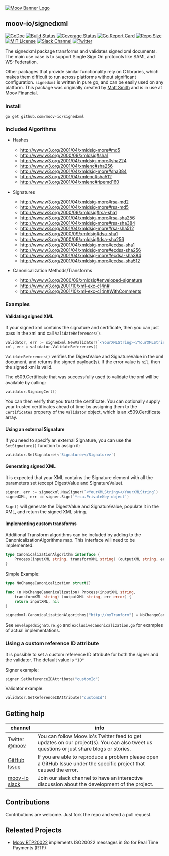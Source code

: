 [![Moov Banner Logo](https://user-images.githubusercontent.com/20115216/104214617-885b3c80-53ec-11eb-8ce0-9fc745fb5bfc.png)](https://github.com/moov-io)

## moov-io/signedxml

[![GoDoc](https://godoc.org/github.com/moov-io/signedxml?status.svg)](https://godoc.org/github.com/moov-io/signedxml)
[![Build Status](https://github.com/moov-io/signedxml/workflows/Go/badge.svg)](https://github.com/moov-io/signedxml/actions)
[![Coverage Status](https://codecov.io/gh/moov-io/signedxml/branch/master/graph/badge.svg)](https://codecov.io/gh/moov-io/signedxml)
[![Go Report Card](https://goreportcard.com/badge/github.com/moov-io/signedxml)](https://goreportcard.com/report/github.com/moov-io/signedxml)
[![Repo Size](https://img.shields.io/github/languages/code-size/moov-io/signedxml?label=project%20size)](https://github.com/moov-io/signedxml)
[![MIT  License](https://img.shields.io/badge/license-MIT-blue.svg)](https://raw.githubusercontent.com/moov-io/signedxml/master/LICENSE.md)
[![Slack Channel](https://slack.moov.io/badge.svg?bg=e01563&fgColor=fffff)](https://slack.moov.io/)
[![Twitter](https://img.shields.io/twitter/follow/moov?style=social)](https://twitter.com/moov?lang=en)

The signedxml package transforms and validates signed xml documents. The main use case is to support Single Sign On protocols like SAML and WS-Federation.

Other packages that provide similar functionality rely on C libraries, which makes them difficult to run across platforms without significant configuration.  `signedxml` is written in pure go, and can be easily used on any platform. This package was originally created by [Matt Smith](https://github.com/ma314smith) and is in use at Moov Financial.

### Install

`go get github.com/moov-io/signedxml`

### Included Algorithms

- Hashes
  - http://www.w3.org/2001/04/xmldsig-more#md5
  - http://www.w3.org/2000/09/xmldsig#sha1
  - http://www.w3.org/2001/04/xmldsig-more#sha224
  - http://www.w3.org/2001/04/xmlenc#sha256
  - http://www.w3.org/2001/04/xmldsig-more#sha384
  - http://www.w3.org/2001/04/xmlenc#sha512
  - http://www.w3.org/2001/04/xmlenc#ripemd160


- Signatures
  - http://www.w3.org/2001/04/xmldsig-more#rsa-md2
  - http://www.w3.org/2001/04/xmldsig-more#rsa-md5
  - http://www.w3.org/2000/09/xmldsig#rsa-sha1
  - http://www.w3.org/2001/04/xmldsig-more#rsa-sha256
  - http://www.w3.org/2001/04/xmldsig-more#rsa-sha384
  - http://www.w3.org/2001/04/xmldsig-more#rsa-sha512
  - http://www.w3.org/2000/09/xmldsig#dsa-sha1
  - http://www.w3.org/2000/09/xmldsig#dsa-sha256
  - http://www.w3.org/2001/04/xmldsig-more#ecdsa-sha1
  - http://www.w3.org/2001/04/xmldsig-more#ecdsa-sha256
  - http://www.w3.org/2001/04/xmldsig-more#ecdsa-sha384
  - http://www.w3.org/2001/04/xmldsig-more#ecdsa-sha512


- Canonicalization Methods/Transforms
  - http://www.w3.org/2000/09/xmldsig#enveloped-signature
  - http://www.w3.org/2001/10/xml-exc-c14n#
  - http://www.w3.org/2001/10/xml-exc-c14n#WithComments

### Examples

#### Validating signed XML
If your signed xml contains the signature and certificate, then you can just pass in the xml and call `ValidateReferences()`.
```go
validator, err := signedxml.NewValidator(`<YourXMLString></YourXMLString>`)
xml, err = validator.ValidateReferences()
```
`ValidateReferences()` verifies the DigestValue and SignatureValue in the xml document, and returns the signed payload(s). If the error value is `nil`, then the signed xml is valid.

The x509.Certificate that was successfully used to validate the xml will be available by calling:
```go
validator.SigningCert()
```
You can then verify that you trust the certificate. You can optionally supply your trusted certificates ahead of time by assigning them to the `Certificates` property of the `Validator` object, which is an x509.Certificate array.

#### Using an external Signature
If you need to specify an external Signature, you can use the `SetSignature()` function to assign it:
```go
validator.SetSignature(<`Signature></Signature>`)
```

#### Generating signed XML
It is expected that your XML contains the Signature element with all the parameters set (except DigestValue and SignatureValue).
```go
signer, err := signedxml.NewSigner(`<YourXMLString></YourXMLString`)
signedXML, err := signer.Sign(`*rsa.PrivateKey object`)
```
`Sign()` will generate the DigestValue and SignatureValue, populate it in the XML, and return the signed XML string.

#### Implementing custom transforms
Additional Transform algorithms can be included by adding to the CanonicalizationAlgorithms map.  This interface will need to be implemented:
```go
type CanonicalizationAlgorithm interface {
	Process(inputXML string, transformXML string) (outputXML string, err error)
}
```
Simple Example:
```go
type NoChangeCanonicalization struct{}

func (n NoChangeCanonicalization) Process(inputXML string,
	transformXML string) (outputXML string, err error) {
	return inputXML, nil
}

signedxml.CanonicalizationAlgorithms["http://myTranform"] = NoChangeCanonicalization{}
```

See `envelopedsignature.go` and `exclusivecanonicalization.go` for examples of actual implementations.

### Using a custom reference ID attribute
It is possible to set a custom reference ID attribute for both the signer and the validator. The default value is `"ID"`

Signer example:
```go
signer.SetReferenceIDAttribute("customId")
```

Validator example:
```go
validator.SetReferenceIDAttribute("customId")
```

## Getting help

 channel | info
 ------- | -------
Twitter [@moov](https://twitter.com/moov)	| You can follow Moov.io's Twitter feed to get updates on our project(s). You can also tweet us questions or just share blogs or stories.
[GitHub Issue](https://github.com/moov-io/signedxml/issues/new) | If you are able to reproduce a problem please open a GitHub Issue under the specific project that caused the error.
[moov-io slack](https://slack.moov.io/) | Join our slack channel to have an interactive discussion about the development of the project.

## Contributions

Contributions are welcome. Just fork the repo and send a pull request.

## Releated Projects

- [Moov RTP20022](http://github.com/moov-io/rtp20022) implements ISO20022 messages in Go for Real Time Payments (RTP)

